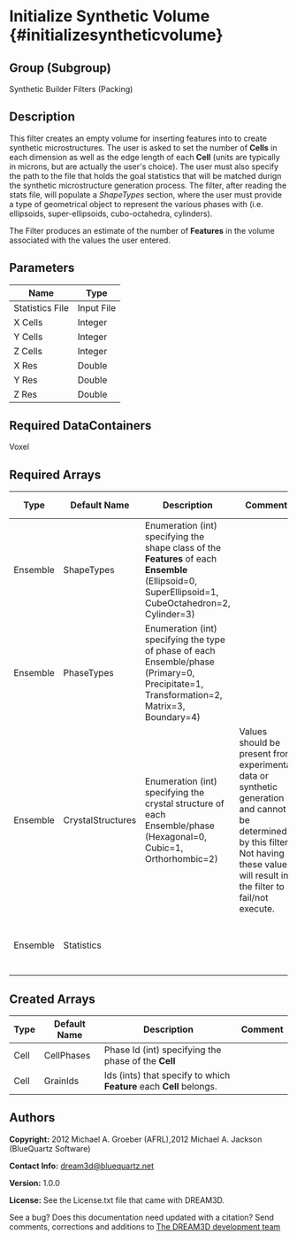Initialize Synthetic Volume {#initializesyntheticvolume}
======

## Group (Subgroup) ##
Synthetic Builder Filters (Packing)

## Description ##
This filter creates an empty volume for inserting features into to create synthetic microstructures.  The user is asked to set the number of **Cells** in each dimension as well as the edge length of each **Cell** (units are typically in microns, but are actually the user's choice).  The user must also specify the path to the file that holds the goal statistics that will be matched durign the synthetic microstructure generation process.  The filter, after reading the stats file, will populate a *ShapeTypes* section, where the user must provide a type of geometrical object to represent the various phases with (i.e. ellipsoids, super-ellipsoids, cubo-octahedra, cylinders).

The Filter produces an estimate of the number of **Features** in the volume associated with the
values the user entered.


## Parameters ##

| Name | Type |
|------|------|
| Statistics File | Input File |
| X Cells | Integer |
| Y Cells | Integer |
| Z Cells | Integer |
| X Res | Double |
| Y Res | Double |
| Z Res | Double |

## Required DataContainers ##
Voxel

## Required Arrays ##

| Type | Default Name | Description | Comment | Filters Known to Create Data |
|------|--------------|-------------|---------|-----|
| Ensemble | ShapeTypes | Enumeration (int) specifying the shape class of the **Features** of each **Ensemble** (Ellipsoid=0, SuperEllipsoid=1, CubeOctahedron=2, Cylinder=3) | | Values are obtained from user input on GUI |
| Ensemble | PhaseTypes | Enumeration (int) specifying the type of phase of each Ensemble/phase (Primary=0, Precipitate=1, Transformation=2, Matrix=3, Boundary=4) |  | Intialize Synthetic Volume (SyntheticBuilding), Generate Ensemble Statistics (Statistics) |
| Ensemble | CrystalStructures | Enumeration (int) specifying the crystal structure of each Ensemble/phase (Hexagonal=0, Cubic=1, Orthorhombic=2) | Values should be present from experimental data or synthetic generation and cannot be determined by this filter. Not having these values will result in the filter to fail/not execute. | Read H5Ebsd File (IO), Read Ensemble Info File (IO), Initialize Synthetic Volume (SyntheticBuilding) |
| Ensemble | Statistics |  |  | Generate Ensemble Statistics (Statistics), StatsGenerator Application |

## Created Arrays ##

| Type | Default Name | Description | Comment |
|------|--------------|-------------|---------|
| Cell | CellPhases | Phase Id (int) specifying the phase of the **Cell** |  |
| Cell | GrainIds | Ids (ints) that specify to which **Feature** each **Cell** belongs. |  |

## Authors ##

**Copyright:** 2012 Michael A. Groeber (AFRL),2012 Michael A. Jackson (BlueQuartz Software)

**Contact Info:** dream3d@bluequartz.net

**Version:** 1.0.0

**License:**  See the License.txt file that came with DREAM3D.




See a bug? Does this documentation need updated with a citation? Send comments, corrections and additions to [The DREAM3D development team](mailto:dream3d@bluequartz.net?subject=Documentation%20Correction)

